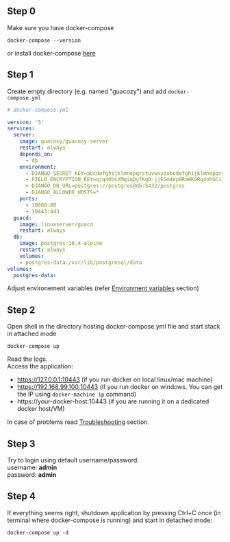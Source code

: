 ## Step 0
Make sure you have docker-compose
```
docker-compose --version
```
or install docker-compose [here](https://docs.docker.com/compose/install/)

## Step 1
Create empty directory (e.g. named "guacozy") and add `docker-compose.yml`

```yaml
# docker-compose.yml

version: '3'  
services:
  server:
    image: guacozy/guacozy-server
    restart: always
    depends_on:
      - db
    environment:
      - DJANGO_SECRET_KEY=abcdefghijklmnopqrstuvwxyzabcdefghijklmnopqrstuvwxyz
      - FIELD_ENCRYPTION_KEY=qjq4ObsXMqiqQyfKgD-jjEGm4ep8RaHKGRg4ohGCi1A=
      - DJANGO_DB_URL=postgres://postgres@db:5432/postgres
      - DJANGO_ALLOWED_HOSTS=*
    ports:
      - 10080:80
      - 10443:443
  guacd:
    image: linuxserver/guacd
    restart: always
  db:
    image: postgres:10.4-alpine
    restart: always
    volumes:
    - postgres-data:/var/lib/postgresql/data
volumes:
  postgres-data:
```

Adjust environement variables (refer [Environment variables](environment-variables.md) section)
## Step 2
Open shell in the directory hosting docker-compose.yml file and start stack in attached mode   
```
docker-compose up
```
Read the logs.   
Access the application:  
- https://127.0.0.1:10443 (if you run docker on local linux/mac machine)
- https://192.168.99.100:10443 (if you run docker on windows. You can get the IP using `docker-machine ip` command)
- https://your-docker-host:10443 (if you are running it on a dedicated docker host/VM)

In case of problems read [Troubleshooting](troubleshooting.md) section.

## Step 3
Try to login using default username/password:  
username: **admin**  
password: **admin**

## Step 4
If everything seems right, shutdown application by pressing Ctrl+C once (in terminal where docker-compose is running) and start in detached mode:
```
docker-compose up -d
```